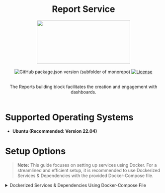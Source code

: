 <div align="center">

# Report Service

<a href="https://shikshalokam.org/elevate/">
<img
    src="https://shikshalokam.org/wp-content/uploads/2021/06/elevate-logo.png"
    height="140"
    width="300"
  />
</a>

![GitHub package.json version (subfolder of monorepo)](https://img.shields.io/github/package-json/v/ELEVATE-Project/mentoring?filename=src%2Fpackage.json)
[![License](https://img.shields.io/badge/license-MIT-blue.svg)](https://opensource.org/licenses/MIT)

</details>
</details>

</br>
The Reports building block facilitates the creation and engagement with dashboards.

</div>
</br>

# Supported Operating Systems
-   **Ubuntu (Recommended: Version 22.04)**

# Setup Options

> **Note:** This guide focuses on setting up services using Docker. For a streamlined and efficient setup, it is recommended to use Dockerized Services & Dependencies with the provided Docker-Compose file.

<details><summary>Dockerized Services & Dependencies Using Docker-Compose File</summary>

## Dockerized Services & Dependencies

## Expectation
By diligently following the outlined steps, you will successfully establish a fully operational data service application setup.

## Prerequisites

### **Setting Up `curl`, `git`, and `netstat` on Ubuntu**

<details><summary> 1. Install curl </summary>
`curl` is used for making HTTP requests from the command line.

🔹 **Check if `curl` is installed:**
```bash
  curl --version
```  
🔹 **If not installed, install it using:**
```bash
  sudo apt update && sudo apt install -y curl
```  
</details>
---
<details><summary> 2. Install git </summary>
`git` is required for cloning repositories and managing version control.

🔹 **Check if `git` is installed:**
```bash
  git --version
```  
🔹 **If not installed, install it using:**
```bash
  sudo apt update && sudo apt install -y git
```  
</details>
---

<details><summary> 3. Install netstat (via `net-tools`) </summary>
`netstat` is used to check network connections and ports.

🔹 **Check if `netstat` is installed:**
```bash
  netstat -tulnp
```  
🔹 **If not installed, install it using:**
```bash
  sudo apt update && sudo apt install -y net-tools
```  
</details>
---
To set up the data service application, ensure you have Docker and Docker Compose installed on your system. For Ubuntu users, detailed installation instructions for Docker found here : [Install Docker engine on Ubuntu](https://docs.docker.com/engine/install/ubuntu/) and for docker-compose follow this documentation: [How To Install and Use Docker Compose on Ubuntu](https://www.digitalocean.com/community/tutorials/how-to-install-and-use-docker-compose-on-ubuntu-20-04).
## Installation

**Create report Directory:** Establish a directory titled **reports**.

> Example Command: `mkdir reports && cd reports/`

> Note: All commands are run from the reports directory.

> **Caution:** Before proceeding, please ensure that the ports given here are available and open. It is essential to verify their availability prior to moving forward. You can run the below command in your terminal to check this:

```bash
   for port in 3000 2181 9092 8081 5432 5050 9092 8080; do
       if sudo lsof -iTCP:$port -sTCP:LISTEN &>/dev/null || sudo netstat -tulnp | grep -w ":$port" &>/dev/null; then
           echo "Port $port is in use"
       else
           echo "Port $port is available"
       fi
   done
```

### Steps to Set Up Dockerized Services

1. **Download and execute the main setup script:** Execute the following command in your terminal from the reports directory.
 ```bash
   curl -OJL https://raw.githubusercontent.com/prashanthShiksha/data-pipeline/dev-deploy/Documentation/Docker-setup/setup.sh && chmod +x setup.sh && sudo ./setup.sh
 ```

   > **Note:** The script will download the necessary files and launch the services in Docker. Once all services are up and running, follow the provided steps and enter the required inputs when prompted by the script. For instructions on setting up PgAdmin and Metabase, please refer to the documentation.
   
2. **General Instructions:**
    - All containers which are part of the docker-compose can be gracefully stopped by pressing `Ctrl + C` in the same terminal where the services are running.
    - To start all services and dependencies:
        ```bash
        sudo docker compose --env-file ./config.env up -d
        ```
    - To stop all containers and remove volumes:
       ```bash
       sudo ./docker-compose down -v
       ```

## Setting Up pgAdmin [optional]
<details><summary>Set Up pgAdmin </summary>

1. Open pgAdmin by navigating to `http://localhost:5050` in your browser.
2. Log in with the default credentials:
    - **Username:** `admin@example.com`
    - **Password:** `admin`
3. Click on **Servers** → **Create** → **Server**.
4. Under the **General** tab, provide a name for your server (e.g., `PostgresServer`).
5. Under the **Connection** tab:
    - **Host:** `postgres`
    - **Port:** `5432`
    - **Maintenance Database:** `dev-project-analytics`
    - **Username:** `postgres`
    - **Password:** `password`
6. Click **Save** to connect to the PostgreSQL database.
</details>

## Setting Up Metabase
<details><summary>Configure Metabase </summary>

1. Open Metabase by navigating to `http://localhost:3000` in your browser.
   ![Here is the opening page of Metabase Dashboard](/Documentation/Docker-setup/screenshots/01.png)
2. Select the Preferred Language:
   **Choose language:** `English` -> **Next**
   ![Select the Preferred Language](/Documentation/Docker-setup/screenshots/02.png)
3. Setup super admin login credentials
   - **Set First Name** `elevate`
   - **Set Last Name** `user`
   - **set Company or team name** `shikshalokam`
   - **Set Email** `user@shikshalokam.org`
   - **Set Password** `elevate@123` -> **Next** \ 

    ![setup super admin login credentials](/Documentation/Docker-setup/screenshots/03.png)
4. Setup the database connection.
     - **Set up your first database** → Select **PostgreSQL** 

   ![Select the postgres database to connect)](/Documentation/Docker-setup/screenshots/04.png)
     - then click on **show more options**
5. Enter the database credentials
     - **Display name:** `elevateData`
     - **Host:** `postgres`
     - **Port:** `5432`
     - **Database name:** `dev-project-analytics`
     - **Username:** `postgres`
     - **Password:** `password`

     ![Add the configuration as per mentioned in the config.env](/Documentation/Docker-setup/screenshots/05.png)
        
3. Click **Take me to Metabase** to complete the setup and start using Metabase.
   ![Then you all set to go](/Documentation/Docker-setup/screenshots/07.png)
4. Setting up the `state_name` and `district_name` data type in the metabase.
    - Go to setting → Admin setting → Table Metadata → select the projects table
    - Set the data type 'state' for state_name and 'city' for district_name.
    - This settings will save automatically. 
   
   Here is the screen shot for setting up the state_name semantic type.
   
   ![change the type of state_name](/Documentation/Docker-setup/screenshots/08.png)
   Here is the screen shot for setting up the district_name semantic type.
   ![change the type of district_name](/Documentation/Docker-setup/screenshots/09.png)
</details>

## Onboarding user managemennt
<details><summary>Onboarding user management </summary>

Here is the csv for checking the other reports.  
[user_data.csv](Documentation/Docker-setup/user_data.csv) .
Also you can interact with the api to onboard new users.
```bash
   curl --location 'http://localhost:8080/api/csv/upload' \
   --header 'Authorization: 4a2d9f8e-3b56-47c1-a9d3-e571b8f0c2d9' \
   --form 'file=@"/app/Documentation/Docker-setup/user_data.csv"' 
```
To list out the users
```bash
   curl --location 'http://localhost:8080/api/csv/list' \
   --header 'Authorization: 4a2d9f8e-3b56-47c1-a9d3-e571b8f0c2d9' 
```
</details>

# Open Source Dependencies

Several open source dependencies that have aided data-pipeline and dashboards development:

<p>
  <img src="https://img.shields.io/badge/Apache%20Kafka-000?style=for-the-badge&logo=apachekafka" />
  <img src="https://img.shields.io/badge/Apache%20Flink-E6526F?style=for-the-badge&logo=apacheflink&logoColor=white" />
  <img src="https://img.shields.io/badge/Scala-DC322F?style=for-the-badge&logo=scala&logoColor=white" />
  <img src="https://img.shields.io/badge/Akka-0052CC?style=for-the-badge&logo=akka&logoColor=white" />
  <img src="https://img.shields.io/badge/Metabase-509EE3?style=for-the-badge&logo=metabase&logoColor=white" />
  <img src="https://img.shields.io/badge/PostgreSQL-316192?style=for-the-badge&logo=postgresql&logoColor=white" />
  <img src="https://img.shields.io/badge/git-%23F05033.svg?style=for-the-badge&logo=git&logoColor=white" />
</p>

